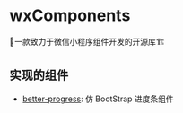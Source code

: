 # wxComponents

💄一款致力于微信小程序组件开发的开源库🏗

## 实现的组件

- [better-progress](./detail/better-progress.md): 仿 BootStrap 进度条组件
